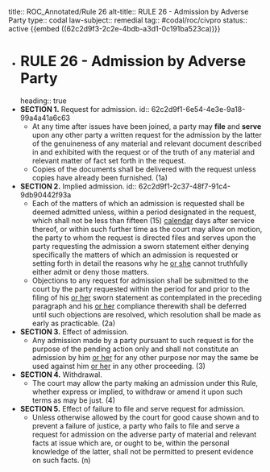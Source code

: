 title:: ROC_Annotated/Rule 26
alt-title:: RULE 26 - Admission by Adverse Party
type:: codal
law-subject:: remedial
tag:: #codal/roc/civpro
status:: active
{{embed ((62c2d9f3-2c2e-4bdb-a3d1-0c191ba523ca))}}

- # RULE 26 - Admission by Adverse Party
  heading:: true
- **SECTION 1.** Request for admission.
  id:: 62c2d9f1-6e54-4e3e-9a18-99a4a41a6c63
	- At any time after issues have been joined, a party may **file** and **serve** upon any other party a written request for the admission by the latter of the genuineness of any material and relevant document described in and exhibited with the request or of the truth of any material and relevant matter of fact set forth in the request.
	- Copies of the documents shall be delivered with the request unless copies have already been furnished. (1a)
- **SECTION 2.** Implied admission.
  id:: 62c2d9f1-2c37-48f7-91c4-9db90442f93a
	- Each of the matters of which an admission is requested shall be deemed admitted unless, within a period designated in the request, which shall not be less than fifteen (15) <ins>calendar</ins> days after service thereof, or within such further time as the court may allow on motion, the party to whom the request is directed files and serves upon the party requesting the admission a sworn statement either denying specifically the matters of which an admission is requested or setting forth in detail the reasons why he <ins>or she</ins> cannot truthfully either admit or deny those matters.
	- Objections to any request for admission shall be submitted to the court by the party requested within the period for and prior to the filing of his <ins>or her</ins> sworn statement as contemplated in the preceding paragraph and his <ins>or her</ins> compliance therewith shall be deferred until such objections are resolved, which resolution shall be made as early as practicable. (2a)
- **SECTION 3.** Effect of admission.
	- Any admission made by a party pursuant to such request is for the purpose of the pending action only and shall not constitute an admission by him <ins>or her</ins> for any other purpose nor may the same be used against him <ins>or her</ins> in any other proceeding. (3)
- **SECTION 4.** Withdrawal.
	- The court may allow the party making an admission under this Rule, whether express or implied, to withdraw or amend it upon such terms as may be just. (4)
- **SECTION 5.** Effect of failure to file and serve request for admission.
	- Unless otherwise allowed by the court for good cause shown and to prevent a failure of justice, a party who fails to file and serve a request for admission on the adverse party of material and relevant facts at issue which are, or ought to be, within the personal knowledge of the latter, shall not be permitted to present evidence on such facts. (n)